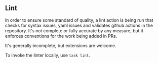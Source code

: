 ## Lint

In order to ensure some standard of quality, a lint action is being run
that checks for syntax issues, yaml issues and validates github actions
in the repository. It's not complete or fully accurate by any measure,
but it enforces conventions for the work being added in PRs.

It's generally incomplete, but extensions are welcome.

To invoke the linter locally, use `task lint`.
